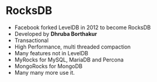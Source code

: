 # RocksDB

* Facebook forked LevelDB in 2012 to become RocksDB
* Developed by **Dhruba Borthakur**
* Transactional
* High Performance, multi threaded compaction
* Many features not in LevelDB
* MyRocks for MySQL, MariaDB and Percona
* MongoRocks for MongoDB
* Many many more use it.